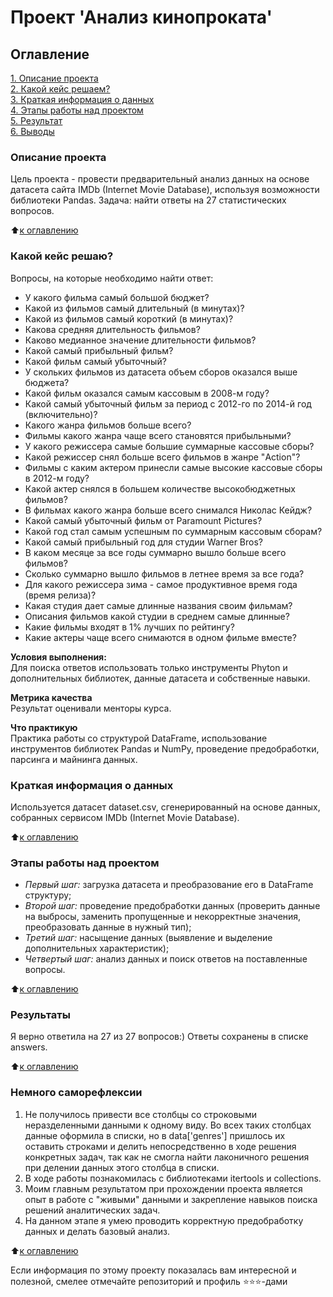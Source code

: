 

# Проект 'Анализ кинопроката'

## Оглавление  
[1. Описание проекта](https://github.com/VictoriaBakulina/sf_data_science/tree/main/project_0/README.md#Описание-проекта)  
[2. Какой кейс решаем?](https://github.com/VictoriaBakulina/sf_data_science/tree/main/project_0/README.md#Какой-кейс-решаю)  
[3. Краткая информация о данных](https://github.com/VictoriaBakulina/sf_data_science/tree/main/project_0/README.md#Краткая-информация-о-данных)  
[4. Этапы работы над проектом](https://github.com/VictoriaBakulina/sf_data_science/tree/main/project_0/README.md#Этапы-работы-над-проектом)  
[5. Результат](https://github.com/VictoriaBakulina/sf_data_science/tree/main/project_0/README.md#Результат)    
[6. Выводы](https://github.com/VictoriaBakulina/sf_data_science/tree/main/project_0/README.md#Немного-саморефлексии) 

### Описание проекта    
Цель проекта - провести предварительный анализ данных на основе датасета сайта IMDb (Internet Movie Database), используя возможности библиотеки Pandas.
Задача: найти ответы на 27 статистических вопросов.

:arrow_up:[к оглавлению](https://github.com/VictoriaBakulina/sf_data_science/tree/main/project_0/README.md#Оглавление)


### Какой кейс решаю?    
Вопросы, на которые необходимо найти ответ:
- У какого фильма самый большой бюджет?
- Какой из фильмов самый длительный (в минутах)?
- Какой из фильмов самый короткий (в минутах)?
- Какова средняя длительность фильмов?
- Каково медианное значение длительности фильмов?
- Какой самый прибыльный фильм?
- Какой фильм самый убыточный?
- У скольких фильмов из датасета объем сборов оказался выше бюджета?
- Какой фильм оказался самым кассовым в 2008-м году?
- Какой самый убыточный фильм за период с 2012-го по 2014-й год (включительно)?
- Какого жанра фильмов больше всего?
- Фильмы какого жанра чаще всего становятся прибыльными?
- У какого режиссера самые большие суммарные кассовые сборы?
- Какой режиссер снял больше всего фильмов в жанре "Action"?
- Фильмы с каким актером принесли самые высокие кассовые сборы в 2012-м году?
- Какой актер снялся в большем количестве высокобюджетных фильмов?
- В фильмах какого жанра больше всего снимался Николас Кейдж?
- Какой самый убыточный фильм от Paramount Pictures?
- Какой год стал самым успешным по суммарным кассовым сборам?
- Какой самый прибыльный год для студии Warner Bros?
- В каком месяце за все годы суммарно вышло больше всего фильмов?
- Сколько суммарно вышло фильмов в летнее время за все года?
- Для какого режиссера зима - самое продуктивное время года (время релиза)?
- Какая студия дает самые длинные названия своим фильмам?
- Описания фильмов какой студии в среднем самые длинные?
- Какие фильмы входят в 1% лучших по рейтингу?
- Какие актеры чаще всего снимаются в одном фильме вместе?

**Условия выполнения:**  
  Для поиска ответов использовать только инструменты Phyton и дополнительных библиотек, данные датасета и собственные навыки.

**Метрика качества**     
Результат оценивали менторы курса.

**Что практикую**     
Практика работы со структурой DataFrame, использование инструментов библиотек Pandas и NumPy, проведение предобработки, парсинга и майнинга данных.


### Краткая информация о данных
Используется датасет dataset.csv, сгенерированный на основе данных, собранных сервисом IMDb (Internet Movie Database).
  
:arrow_up:[к оглавлению](https://github.com/VictoriaBakulina/sf_data_science/tree/main/project_0/README.md#Оглавление)


### Этапы работы над проектом  
- *Первый шаг:* загрузка датасета и преобразование его в DataFrame структуру;
- *Второй шаг:* проведение предобработки данных (проверить данные на выбросы, заменить пропущенные и некорректные значения, преобразовать данные в нужный тип);
- *Третий шаг:* насыщение данных (выявление и выделение дополнительных характеристик);
- *Четвертый шаг:* анализ данных и поиск ответов на поставленные вопросы.



:arrow_up:[к оглавлению](https://github.com/VictoriaBakulina/sf_data_science/tree/main/project_0/README.md#Оглавление)


### Результаты  
Я верно ответила на 27 из 27 вопросов:) Ответы сохранены в списке answers. 


:arrow_up:[к оглавлению](https://github.com/VictoriaBakulina/sf_data_science/tree/main/project_0/README.md#Оглавление)


### Немного саморефлексии 
 
1. Не получилось привести все столбцы со строковыми неразделенными данными к одному виду. Во всех таких столбцах данные оформила в списки, но в data['genres'] пришлось их оставить строками и делить непосредственно в ходе решения конкретных задач, так как не смогла найти лаконичного решения при делении данных этого столбца в списки.
2. В ходе работы познакомилась с библиотеками itertools и collections.
3. Моим главным результатом при прохождении проекта является опыт в работе с "живыми" данными и закрепление навыков поиска решений аналитических задач.
4. На данном этапе я умею проводить корректную предобработку данных и делать базовый анализ.

:arrow_up:[к оглавлению](https://github.com/VictoriaBakulina/sf_data_science/tree/main/project_0/README.md#Оглавление)


Если информация по этому проекту показалась вам интересной и полезной, смелее отмечайте репозиторий и профиль ⭐️⭐️⭐️-дами